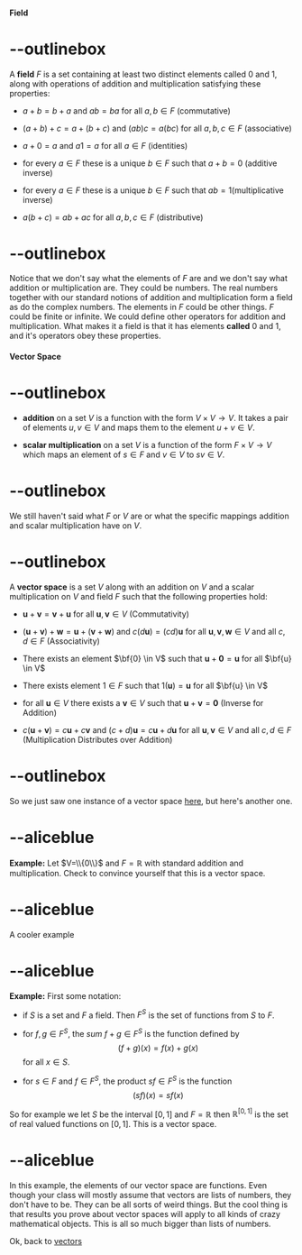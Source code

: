#### Field

# --outlinebox
A **field** $F$ is a set containing at least two distinct elements called $0$ and $1$, along  with operations of addition and multiplication satisfying these properties: 

- $a + b = b + a$ and $ab = ba$ for all $a,b \in F$ (commutative)

- $(a + b) + c = a + (b + c)$ and $(ab)c = a(bc)$ for all $a,b,c \in F$ (associative)

- $a + 0 = a$ and $a1 = a$ for all $a \in F$ (identities)

- for every $a \in F$ these is a unique $b \in F$ such that $a + b = 0$ (additive inverse)

- for every $a \in F$ these is a unique $b \in F$ such that $ab = 1$(multiplicative inverse)

- $a (b+c) = ab + ac$ for all $a,b,c \in F$ (distributive)
# --outlinebox

Notice that we don't say what the elements of $F$ are and we don't say what addition or multiplication are.  They could be numbers. The real numbers together with our standard notions of addition and multiplication form a field as do the complex numbers. The elements in $F$ could be other things. $F$ could be finite or infinite. We could define other operators for addition and multiplication.  What makes it a field is that it has elements **called** $0$ and $1$, and it's operators obey these properties.


#### Vector Space

# --outlinebox
- **addition** on a set $V$ is a function with the form $V \times V \rightarrow V$. It takes a pair of elements $u, v \in V$ and maps them to the element $u + v \in V$. 

- **scalar multiplication** on a set $V$ is a function of the form $F \times V \rightarrow V$ which maps an element of $s \in F$ and $v \in V$ to $sv \in V$.
# --outlinebox

We still haven't said what $F$ or $V$ are or what the specific mappings addition and scalar multiplication have on $V$.



# --outlinebox
A **vector space** is a set $V$ along with an addition on $V$ and a scalar multiplication on $V$ and field $F$ such that the following properties hold:

 - $\mathbf{u} + \mathbf{v} = \mathbf{v} + \mathbf{u}$ for all $\mathbf{u},\mathbf{v} \in V$ (Commutativity)

 - $(\mathbf{u} + \mathbf{v}) + \mathbf{w} = \mathbf{u} + (\mathbf{v} + \mathbf{w})$ and $c(d \mathbf{u}) = (cd)\mathbf{u}$ for all $\mathbf{u},\mathbf{v},\mathbf{w} \in V$ and all $c,d \in F$ (Associativity)

 - There exists an element $\bf{0} \in V$ such that $\mathbf{u} + \mathbf{0} = \mathbf{u}$ for all $\bf{u} \in V$

 - There exists element $1 \in F$ such that $1(\mathbf{u})= \mathbf{u}$ for all $\bf{u} \in V$

 - for all $\mathbf{u} \in V$ there exists a $\mathbf{v} \in V$ such that $\mathbf{u} + \mathbf{v} = \mathbf{0}$ (Inverse for Addition)

 - $c(\mathbf{u} + \mathbf{v}) = c\mathbf{u} + c\mathbf{v}$ and $(c + d)\mathbf{u} = c\mathbf{u} + d\mathbf{u}$ for all $\mathbf{u},\mathbf{v} \in V$ and all $c,d \in F$ (Multiplication Distributes over Addition)
 
 
# --outlinebox

So we just saw one instance of a vector space [here](/pages/LA2), but here's another one.

# --aliceblue
**Example:** Let $V=\\{0\\}$ and $F = \mathbb{R}$ with standard addition and multiplication. Check to convince yourself that this is a vector space.
# --aliceblue

A cooler example

# --aliceblue
**Example:** First some notation:
 - if $S$ is a set and $F$ a field.  Then $F^S$ is the set of functions from $S$ to $F$.

 - for $f,g \in F^S$, the *sum* $f + g \in F^S$ is the function defined by 
 $$(f + g)(x) = f(x) + g(x)$$
 for all $x \in S$.

 - for $s \in F$ and $f \in F^S$, the product $sf \in F^S$ is the function
 $$(sf)(x) = s f(x)$$ 

So for example we let $S$ be the interval $[0,1]$ and $F = \mathbb{R}$ then $\mathbb{R}^{[0,1]}$ is the set of real valued functions on $[0,1]$.  This is a vector space.
# --aliceblue

In this example, the elements of our vector space are functions.  Even though your class will mostly assume that vectors are lists of numbers, they don't have to be.  They can be all sorts of weird things.  But the cool thing is that results you prove about vector spaces will apply to all kinds of crazy mathematical objects.  This is all so much bigger than lists of numbers.

Ok, back to [vectors](/pages/LA2/##time-out-for-abstract-algebra)

